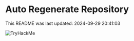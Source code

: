 # Auto Regenerate Repository

This README was last updated: 2024-09-29 20:41:03

 ![TryHackMe](https://tryhackme.com/badge/533634)